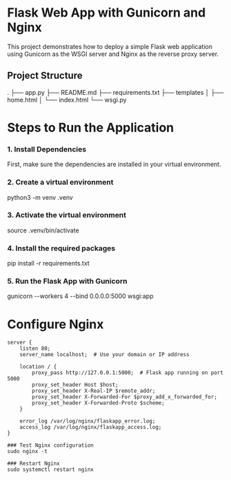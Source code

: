 # Flask Web App with Gunicorn and Nginx

This project demonstrates how to deploy a simple Flask web application using Gunicorn as the WSGI server and Nginx as the reverse proxy server.

## Project Structure
.
├── app.py
├── README.md
├── requirements.txt
├── templates
│   ├── home.html
│   └── index.html
└── wsgi.py

# Steps to Run the Application

### 1. Install Dependencies
First, make sure the dependencies are installed in your virtual environment.

### 2. Create a virtual environment
python3 -m venv .venv

### 3. Activate the virtual environment
source .venv/bin/activate

### 4. Install the required packages
pip install -r requirements.txt

### 5. Run the Flask App with Gunicorn
gunicorn --workers 4 --bind 0.0.0.0:5000 wsgi:app   

# Configure Nginx
```nginx
server {
    listen 80;
    server_name localhost;  # Use your domain or IP address

    location / {
        proxy_pass http://127.0.0.1:5000;  # Flask app running on port 5000
        proxy_set_header Host $host;
        proxy_set_header X-Real-IP $remote_addr;
        proxy_set_header X-Forwarded-For $proxy_add_x_forwarded_for;
        proxy_set_header X-Forwarded-Proto $scheme;
    }

    error_log /var/log/nginx/flaskapp_error.log;
    access_log /var/log/nginx/flaskapp_access.log;
}

### Test Nginx configuration
sudo nginx -t

### Restart Nginx
sudo systemctl restart nginx